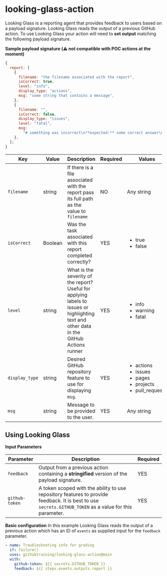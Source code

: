 # looking-glass-action

Looking Glass is a reporting agent that provides feedback to users based on a payload signature. Looking Glass reads the output of a previous GitHub action. To use Looking Glass your action will need to **set output** matching the following payload signature.

**Sample payload signature (:warning: not compatible with POC actions at the moment)**

```javascript
{
  report: [
    {
      filename: "the filename associated with the report",
      isCorrect: true,
      level: "info",
      display_type: "actions",
      msg: "some string that contains a message",
    },
    {
      filename: "",
      isCorrect: false,
      display_type: "issues",
      level: "fatal",
      msg:
        "# something was incorrect\n**expected:** some correct answer\n**got:** some incorrect answewr",
    },
  ];
}
```

| Key            | Value   | Description                                                                                                                               | Required | Values                                                                                        |
| -------------- | ------- | ----------------------------------------------------------------------------------------------------------------------------------------- | -------- | --------------------------------------------------------------------------------------------- |
| `filename`     | string  | If there is a file associated with the report pass its full path as the value to `filename`                                               | NO       | Any string                                                                                    |
| `isCorrect`    | Boolean | Was the task associated with this report completed correctly?                                                                             | YES      | <ul><li>true</li><li>false</li></ul>                                                          |
| `level`        | string  | What is the severity of the report? Useful for applying labels to issues or highlighting text and other data in the GitHub Actions runner | YES      | <ul><li>info</li><li>warning</li><li>fatal</li></ul>                                          |
| `display_type` | string  | Desired GitHub repository feature to use for displaying `msg`.                                                                            | YES      | <ul><li>actions</li><li>issues</li><li>pages</li><li>projects</li><li>pull_requests</li></ul> |
| `msg`          | string  | Message to be provided to the user.                                                                                                       | YES      | Any string                                                                                    |

## Using Looking Glass

**Input Parameters**

| Parameter      | Description                                                                                                                                             | Required |
| -------------- | ------------------------------------------------------------------------------------------------------------------------------------------------------- | -------- |
| `feedback`     | Output from a previous action containing a **stringified** version of the payload signature.                                                            | YES      |
| `github-token` | A token scoped with the ability to use repository features to provide feedback. It is best to use `secrets.GITHUB_TOKEN` as a value for this parameter. | YES      |

**Basic configuration**
In this example Looking Glass reads the output of a previous action which has an ID of `events` as supplied input for the `feedback` parameter.

```yaml
- name: Troubleshooting info for grading
  if: failure()
  uses: githubtraining/looking-glass-action@main
  with:
    github-token: ${{ secrets.GITHUB_TOKEN }}
    feedback: ${{ steps.events.outputs.report }}
```
